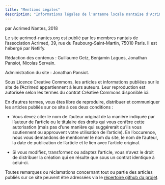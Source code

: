 ```yaml
---
title: "Mentions Légales"
description: "Informations légales de l'antenne locale nantaise d'Acrimed"
---
```



par Acrimed Nantes, 2018

Le site acrimed-nantes.org est publié par les membres nantais de l’association Acrimed, 39, rue du Faubourg-Saint-Martin, 75010 Paris. Il est hébergé par Netlify.

Rédaction des contenus : Guillaume Getz, Benjamin Lagues, Jonathan Pansiot, Nicolas Servain.

Administration du site : Jonathan Pansiot.

Sous Licence Creative Commons, les articles et informations publiées sur le site de l’Acrimed appartiennent à leurs auteurs. Leur reproduction est autorisée selon les termes du contrat Créative Commons disponible ici.

En d’autres termes, vous êtes libre de reproduire, distribuer et communiquer les articles publiés sur ce site à ces deux conditions :

- Vous devez citer le nom de l’auteur original de la manière indiquée par l’auteur de l’article ou le titulaire des droits qui vous confère cette autorisation (mais pas d’une manière qui suggérerait qu’ils vous soutiennent ou approuvent votre utilisation de l’article). En l’occurence, nous vous demandons de mentionner le nom du site, le nom de l’auteur, la date de publication de l’article et le lien avec l’article original.

- Si vous modifiez, transformez ou adaptez l’article, vous n’avez le droit de distribuer la création qui en résulte que sous un contrat identique à celui-ci.

Toutes remarques ou réclamations concernant tout ou partie des articles publiés sur ce site peuvent être adressées via le [répertoire github du projet](https://github.com/jonathanulco/acrimed-nantes).
